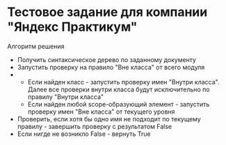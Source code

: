 <H1>Тестовое задание для компании "Яндекс Практикум"</H1>

Алгоритм решения
* Получить синтаксическое дерево по заданному документу
* Запустить проверку на правило "Вне класса" от всего модуля
* 
  * Если найден класс - запустить проверку имен "Внутри класса". Далее все проверки 
              внутри 
        класса будут исключительно по правилу "Внутри класса"
  * Если найден любой scope-образующий элемент - запустить проверку имен "Вне класса" от 
       текущего уровня
* Проверить, если хотя бы одно имя не подходит по текущему правилу - завершить проверку с 
      результатом False
* Если нигде не возникло False - вернуть True
   